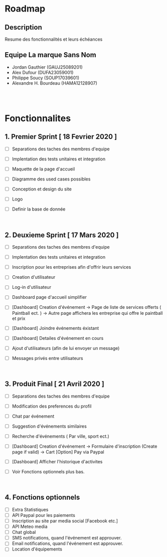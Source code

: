 # Roadmap

## Description

Resume des fonctionnalités et leurs échéances

## Equipe La marque Sans Nom

- Jordan Gauthier       (GAUJ25089201)
- Alex Dufour	          (DUFA23059001)
- Philippe Soucy        (SOUP17039601)
- Alexandre H. Bourdeau (HAMA12128907)

<br>
<br>

# Fonctionnalites

## 1. Premier Sprint [ 18 Fevrier 2020 ]

- [ ] Separations des taches des membres d'equipe
- [ ] Implentation des tests unitaires et integration
- [ ] Maquette de la page d'accueil
- [ ] Diagramme des used cases possibles
- [ ] Conception et design du site
- [ ] Logo
- [ ] Definir la base de donnée


<br>



## 2. Deuxieme Sprint [ 17 Mars 2020 ]

- [ ] Separations des taches des membres d'equipe
- [ ] Implentation des tests unitaires et integration
- [ ] Inscription pour les entreprises afin d'offrir leurs services
- [ ] Creation d'utilisateur
- [ ] Log-in d'utilisateur
- [ ] Dashboard page d'accueil simplifier
- [ ] [Dashboard] Creation d'événement -> Page de liste de services offerts ( Paintball ect. )
                                                    -> Autre page affichera les entreprise qui offre le paintball et prix                                                                                                                      
- [ ] [Dashboard] Joindre événements éxistant
- [ ] [Dashboard] Detailes d'événement en cours   
- [ ] Ajout d'utilisateurs (afin de lui envoyer un message)
- [ ] Messages privés entre utilisateurs


<br>


## 3. Produit Final [ 21 Avril 2020 ]

- [ ] Separations des taches des membres d'equipe
- [ ] Modification des preferences du profil
- [ ] Chat par événement
- [ ] Suggestion d'événements similaires
- [ ] Recherche d'événements ( Par ville, sport ect.)
- [ ] [Dashboard] Creation d'événement -> Formulaire d'inscription (Create page  if valid) -> Cart [Option] Pay via Paypal
- [ ] [Dashboard] Afficher l'historique d'activites
- [ ] Voir Fonctions optionnels plus bas.    


<br>


## 4. Fonctions optionnels

- [ ] Extra Statistiques
- [ ] API Paypal pour les paiements
- [ ] Inscription au site par media social [Facebook etc.]
- [ ] API Meteo media
- [ ] Chat global
- [ ] SMS notifications, quand l'événement est approuver.
- [ ] Email notifications, quand l'événement est approuver.
- [ ] Location d'équipements
